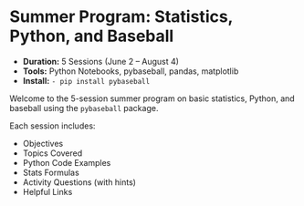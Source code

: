 # Summer Program: Statistics, Python, and Baseball
- **Duration:** 5 Sessions (June 2 – August 4)
- **Tools:** Python Notebooks, pybaseball, pandas, matplotlib
- **Install:** `- pip install pybaseball`

Welcome to the 5-session summer program on basic statistics, Python, and baseball using the `pybaseball` package. 

Each session includes:
- Objectives
- Topics Covered
- Python Code Examples
- Stats Formulas
- Activity Questions (with hints)
- Helpful Links
